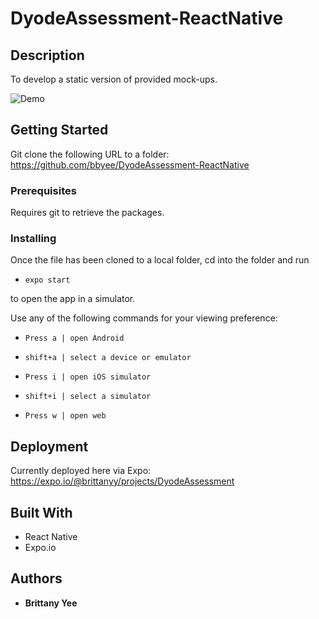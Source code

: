 # DyodeAssessment-ReactNative


## Description

To develop a static version of provided mock-ups.

![Demo](demo/mobileDemo.gif)


## Getting Started

Git clone the following URL to a folder: https://github.com/bbyee/DyodeAssessment-ReactNative

### Prerequisites

Requires git to retrieve the packages.

### Installing

Once the file has been cloned to a local folder, cd into the folder and run

- `expo start`

to open the app in a simulator.

Use any of the following commands for your viewing preference:

- `Press a | open Android`
 
- `shift+a | select a device or emulator`
 
- `Press i | open iOS simulator`
 
- `shift+i | select a simulator`
 
- `Press w | open web`


## Deployment

Currently deployed here via Expo: https://expo.io/@brittanyy/projects/DyodeAssessment


## Built With

- React Native
- Expo.io


## Authors

- **Brittany Yee**
